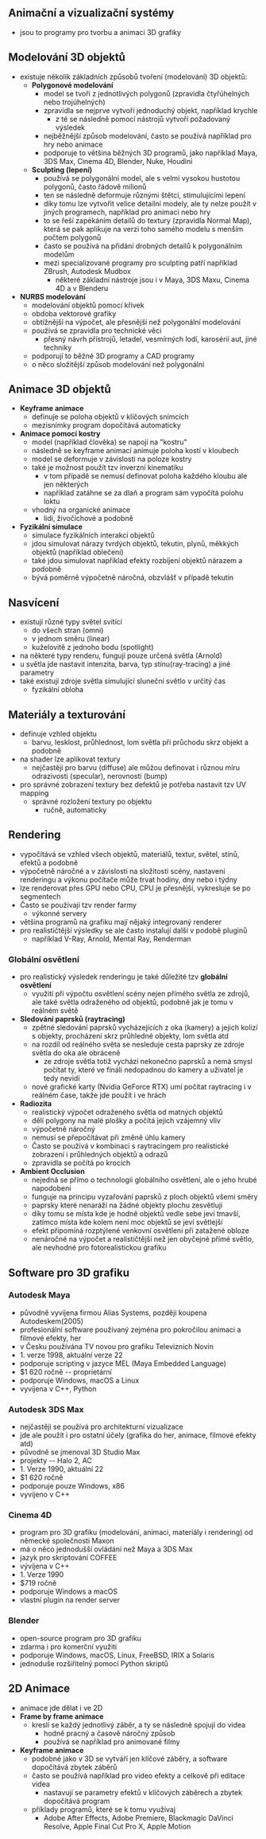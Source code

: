 ## Animační a vizualizační systémy

- jsou to programy pro tvorbu a animaci 3D grafiky

## Modelování 3D objektů

- existuje několik základních způsobů tvoření (modelování) 3D objektů:
  - **Polygonové modelování**
    - model se tvoří z jednotlivých polygonů (zpravidla čtyřúhelných nebo trojúhelných)
    - zpravidla se nejprve vytvoří jednoduchý objekt, například krychle
      - z té se následně pomocí nástrojů vytvoří požadovaný výsledek
    - nejběžnější způsob modelování, často se používá například pro hry nebo animace
    - podporuje to většina běžných 3D programů, jako například Maya, 3DS Max, Cinema 4D, Blender, Nuke, Houdini
  - **Sculpting (lepení)**
    - používá se polygonální model, ale s velmi vysokou hustotou polygonů, často řádově milionů
    - ten se následně deformuje různými štětci, stimulujícími lepení
    - díky tomu lze vytvořit velice detailní modely, ale ty nelze použít v jiných programech, například pro animaci nebo hry
    - to se řeší zapékáním detailů do textury (zpravidla Normal Map), která se pak aplikuje na verzi toho samého modelu s menším počtem polygonů
    - často se používá na přidání drobných detailů k polygonálním modelům
    - mezi specializované programy pro sculpting patří například ZBrush, Autodesk Mudbox
      - některé základní nástroje jsou i v Maya, 3DS Maxu, Cinema 4D a v Blenderu
- **NURBS modelování**
  - modelování objektů pomocí křivek
  - obdoba vektorové grafiky
  - obtížnější na výpočet, ale přesnější než polygonální modelování
  - používá se zpravidla pro technické věci
    - přesný návrh přístrojů, letadel, vesmírných lodí, karosérií aut, jiné techniky
  - podporují to běžné 3D programy a CAD programy
  - o něco složitější způsob modelování než polygonální

## Animace 3D objektů

- **Keyframe animace**
  - definuje se poloha objektů v klíčových snímcích
  - mezisnímky program dopočítává automaticky
- **Animace pomocí kostry**
  - model (například člověka) se napojí na "kostru"
  - následně se keyframe animací animuje poloha kostí v kloubech
  - model se deformuje v závislosti na poloze kostry
  - také je možnost použít tzv inverzní kinematiku
    - v tom případě se nemusí definovat poloha každého kloubu ale jen některých
    - například zatáhne se za dlaň a program sám vypočítá polohu loktu
  - vhodný na organické animace
    - lidi, živočichové a podobně
- **Fyzikální simulace**
  - simulace fyzikálních interakcí objektů
  - jdou simulovat nárazy tvrdých objektů, tekutin, plynů, měkkých objektů (například oblečení)
  - také jdou simulovat například efekty rozbíjení objektů nárazem a podobně
  - bývá poměrně výpočetně náročná, obzvlášť v případě tekutin

## Nasvícení

- existují různé typy světel svítící
  - do všech stran (omni)
  - v jednom směru (linear)
  - kuželovitě z jednoho bodu (spotlight)
- na některé typy renderu, fungují pouze určená světla (Arnold)
- u světla jde nastavit intenzita, barva, typ stínu(ray-tracing) a jiné parametry
- také existují zdroje světla simulující sluneční světlo v určitý čas
  - fyzikální obloha

## Materiály a texturování

- definuje vzhled objektu
  - barvu, lesklost, průhlednost, lom světla při průchodu skrz objekt a podobně
- na shader lze aplikovat textury
  - nejčastěji pro barvu (diffuse) ale můžou definovat i různou míru odrazivosti (specular), nerovnosti (bump)
- pro správné zobrazení textury bez defektů je potřeba nastavit tzv UV mapping
  - správné rozložení textury po objektu
    - ručně, automaticky

## Rendering

- vypočítává se vzhled všech objektů, materiálů, textur, světel, stínů, efektů a podobně
- výpočetně náročné a v závislosti na složitosti scény, nastavení renderingu a výkonu počítače může trvat hodiny, dny nebo i týdny
- lze renderovat přes GPU nebo CPU, CPU je přesnější, vykresluje se po segmentech
- Často se používají tzv render farmy
  - výkonné servery
- většina programů na grafiku mají nějaký integrovaný renderer
- pro realističtější výsledky se ale často instalují další v podobě pluginů
  - například V-Ray, Arnold, Mental Ray, Renderman

### Globální osvětlení

- pro realistický výsledek renderingu je také důležité tzv **globální osvětlení**
  - využití při výpočtu osvětlení scény nejen přímého světla ze zdrojů, ale také světla odraženého od objektů, podobně jak je tomu v reálném světě
- **Sledování paprsků (raytracing)**
  - zpětné sledování paprsků vycházejících z oka (kamery) a jejich kolizí s objekty, procházení skrz průhledné objekty, lom světla atd
  - na rozdíl od reálného světa se nesleduje cesta paprsky ze zdroje světla do oka ale obráceně
    - ze zdroje světla totiž vychází nekonečno paprsků a nemá smysl počítat ty, které ve fináli nedopadnou do kamery a uživatel je tedy nevidí
  - nové grafické karty (Nvidia GeForce RTX) umí počítat raytracing i v reálném čase, takže jde použít i ve hrách
- **Radiozita**
  - realistický výpočet odraženého světla od matných objektů
  - dělí polygony na malé plošky a počítá jejich vzájemný vliv
  - výpočetně náročný
  - nemusí se přepočítávat při změně úhlu kamery
  - Často se používá v kombinaci s raytracingem pro realistické zobrazení i průhledných objektů a odrazů
  - zpravidla se počítá po krocích
- **Ambient Occlusion**
  - nejedná se přímo o technologii globálního osvětlení, ale o jeho hrubé napodobení
  - funguje na principu vyzařování paprsků z ploch objektů všemi směry
  - paprsky které nenaráží na žádné objekty plochu zesvětlují
  - díky tomu se místa kde je hodně objektů vedle sebe jeví tmavší, zatímco místa kde kolem není moc objektů se jeví světlejší
  - efekt připomíná rozptýlené venkovní osvětlení při zatažené obloze
  - nenáročné na výpočet a realističtější než jen obyčejné přímé světlo, ale nevhodné pro fotorealistickou grafiku

## Software pro 3D grafiku

### Autodesk Maya

- původně vyvíjena firmou Alias Systems, později koupena Autodeskem(2005)
- profesionální software používaný zejména pro pokročilou animaci a filmové efekty, her
- v Česku používána TV novou pro grafiku Televizních Novin
- 1\. verze 1998, aktuální verze 22
- podporuje scripting v jazyce MEL (Maya Embedded Language)
- $1 620 ročně -- proprietární
- podporuje Windows, macOS a Linux
- vyvíjena v C++, Python

### Autodesk 3DS Max

- nejčastěji se používá pro architekturní vizualizace
- jde ale použít i pro ostatní účely (grafika do her, animace, filmové efekty atd)
- původně se jmenoval 3D Studio Max
- projekty -- Halo 2, AC
- 1\. Verze 1990, aktuální 22
- $1 620 ročně
- podporuje pouze Windows, x86
- vyvíjeno v C++

### Cinema 4D

- program pro 3D grafiku (modelování, animaci, materiály i rendering) od německé společnosti Maxon
- má o něco jednodušší ovládání než Maya a 3DS Max
- jazyk pro skriptování COFFEE
- vývíjena v C++
- 1\. Verze 1990
- $719 ročně
- podporuje Windows a macOS
- vlastní plugin na render server

### Blender

- open-source program pro 3D grafiku
- zdarma i pro komerční využití
- podporuje Windows, macOS, Linux, FreeBSD, IRIX a Solaris
- jednoduše rozšiřitelný pomocí Python skriptů

## 2D Animace

- animace jde dělat i ve 2D
- **Frame by frame animace**
  - kreslí se každý jednotlivý záběr, a ty se následně spojují do videa
    - hodně pracný a časově náročný způsob
    - používá se například pro animované filmy
- **Keyframe animace**
  - podobné jako v 3D se vytváří jen klíčové záběry, a software dopočítává zbytek záběrů
  - často se používá například pro video efekty a celkově při editace videa
    - nastavují se parametry efektů v klíčových záběrech a zbytek dopočítává program
  - příklady programů, které se k tomu využívaj
    - Adobe After Effects, Adobe Premiere, Blackmagic DaVinci Resolve, Apple Final Cut Pro X, Apple Motion

